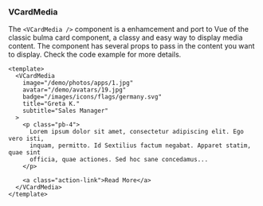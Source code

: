 ### VCardMedia

The `<VCardMedia />` component is a enhamcement and port to Vue
of the classic bulma card component, a classy and easy way
to display media content. The component has several props
to pass in the content you want to display.
Check the code example for more details.

<!--code-->

```vue
<template>
  <VCardMedia
    image="/demo/photos/apps/1.jpg"
    avatar="/demo/avatars/19.jpg"
    badge="/images/icons/flags/germany.svg"
    title="Greta K."
    subtitle="Sales Manager"
  >
    <p class="pb-4">
      Lorem ipsum dolor sit amet, consectetur adipiscing elit. Ego vero isti,
      inquam, permitto. Id Sextilius factum negabat. Apparet statim, quae sint
      officia, quae actiones. Sed hoc sane concedamus...
    </p>

    <a class="action-link">Read More</a>
  </VCardMedia>
</template>
```

<!--/code-->
